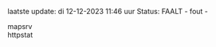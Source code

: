 laatste update: 
di 12-12-2023 11:46   uur 
Status: FAALT - fout - 
<div class="service R">mapsrv</div><div class="service G">httpstat</div>